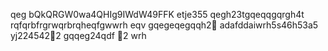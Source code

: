 qeg
bQkQRGW0wa4QHIg9IWdW49FFK
etje355
qegh23tgqeqqgqrgh4t
rqfqrbfrgrwqrbrqheqfgwwrh
eqv
gqegeqegqqh2￑
adafddaiwrh5s46h53a5
yj224542￐2
gqqeg24qdf
￑2
wrh
